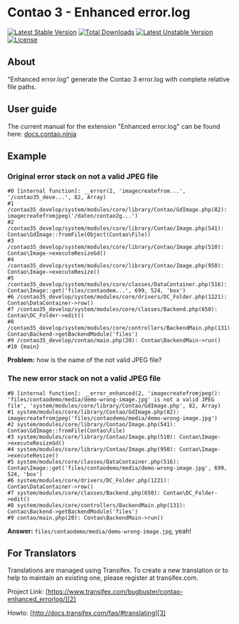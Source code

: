 # Contao 3 - Enhanced error.log

[![Latest Stable Version](https://poser.pugx.org/bugbuster/errorlog_enhanced/v/stable.svg)](https://packagist.org/packages/bugbuster/errorlog_enhanced) [![Total Downloads](https://poser.pugx.org/bugbuster/errorlog_enhanced/downloads.svg)](https://packagist.org/packages/bugbuster/errorlog_enhanced) [![Latest Unstable Version](https://poser.pugx.org/bugbuster/errorlog_enhanced/v/unstable.svg)](https://packagist.org/packages/bugbuster/errorlog_enhanced) [![License](https://poser.pugx.org/bugbuster/errorlog_enhanced/license.svg)](https://packagist.org/packages/bugbuster/errorlog_enhanced)


## About

"Enhanced error.log" generate the Contao 3 error.log with complete relative file paths.


## User guide

The current manual for the extension "Enhanced error.log" can be found here: [docs.contao.ninja][1]


## Example

### Original error stack on not a valid JPEG file

```
#0 [internal function]: __error(2, 'imagecreatefrom...', '/contao35_deve...', 82, Array)
#1 /contao35_develop/system/modules/core/library/Contao/GdImage.php(82): imagecreatefromjpeg('/daten/contao2g...')
#2 /contao35_develop/system/modules/core/library/Contao/Image.php(541): Contao\GdImage::fromFile(Object(Contao\File))
#3 /contao35_develop/system/modules/core/library/Contao/Image.php(510): Contao\Image->executeResizeGd()
#4 /contao35_develop/system/modules/core/library/Contao/Image.php(950): Contao\Image->executeResize()
#5 /contao35_develop/system/modules/core/classes/DataContainer.php(516): Contao\Image::get('files/contaodem...', 699, 524, 'box')
#6 /contao35_develop/system/modules/core/drivers/DC_Folder.php(1221): Contao\DataContainer->row()
#7 /contao35_develop/system/modules/core/classes/Backend.php(650): Contao\DC_Folder->edit()
#8 /contao35_develop/system/modules/core/controllers/BackendMain.php(131): Contao\Backend->getBackendModule('files')
#9 /contao35_develop/contao/main.php(20): Contao\BackendMain->run()
#10 {main}
```

**Problem:** how is the name of the not valid JPEG file?

### The new error stack on not a valid JPEG file

```
#0 [internal function]: __error_enhanced(2, 'imagecreatefromjpeg(): 'files/contaodemo/media/demo-wrong-image.jpg' is not a valid JPEG file', 'system/modules/core/library/Contao/GdImage.php', 82, Array)
#1 system/modules/core/library/Contao/GdImage.php(82): imagecreatefromjpeg('files/contaodemo/media/demo-wrong-image.jpg')
#2 system/modules/core/library/Contao/Image.php(541): Contao\GdImage::fromFile(Contao\File)
#3 system/modules/core/library/Contao/Image.php(510): Contao\Image->executeResizeGd()
#4 system/modules/core/library/Contao/Image.php(950): Contao\Image->executeResize()
#5 system/modules/core/classes/DataContainer.php(516): Contao\Image::get('files/contaodemo/media/demo-wrong-image.jpg', 699, 524, 'box')
#6 system/modules/core/drivers/DC_Folder.php(1221): Contao\DataContainer->row()
#7 system/modules/core/classes/Backend.php(650): Contao\DC_Folder->edit()
#8 system/modules/core/controllers/BackendMain.php(131): Contao\Backend->getBackendModule('files')
#9 contao/main.php(20): Contao\BackendMain->run()
```

**Answer:** `files/contaodemo/media/demo-wrong-image.jpg`, yeah!


## For Translators
Translations are managed using Transifex. To create a new translation or to help
to maintain an existing one, please register at transifex.com.

Project Link: [https://www.transifex.com/bugbuster/contao-enhanced_errorlog/][2]

Howto: [http://docs.transifex.com/faq/#translating][3]




[1]: https://docs.contao.ninja
[2]: https://www.transifex.com/bugbuster/contao-enhanced_errorlog/
[3]: http://docs.transifex.com/faq/#translating
